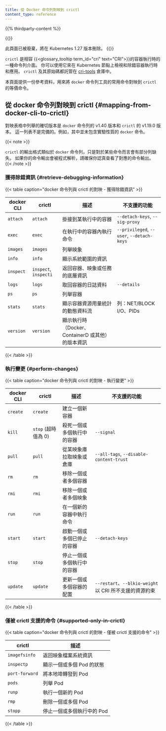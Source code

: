 ```yaml
---
title: 從 Docker 命令列對映到 crictl
content_type: reference
---
```


<!--
title: Mapping from dockercli to crictl
content_type: reference
-->

{{% thirdparty-content %}}

{{<note>}}
<!--
This page is deprecated and will be removed in Kubernetes 1.27.
-->
此頁面已被廢棄，將在 Kubernetes 1.27 版本刪除。
{{</note>}}

<!--
`crictl` is a command-line interface for {{<glossary_tooltip term_id="cri" text="CRI">}}-compatible container runtimes.
You can use it to inspect and debug container runtimes and applications on a
Kubernetes node. `crictl` and its source are hosted in the
[cri-tools](https://github.com/kubernetes-sigs/cri-tools) repository.
-->
`crictl` 是相容 {{<glossary_tooltip term_id="cri" text="CRI">}}的容器執行時的一種命令列介面。
你可以使用它來在 Kubernetes 節點上檢視和除錯容器執行時和應用。
`crictl` 及其原始碼都託管在
[cri-tools](https://github.com/kubernetes-sigs/cri-tools) 倉庫中。

<!--
This page provides a reference for mapping common commands for the `docker`
command-line tool into the equivalent commands for `crictl`.
-->
本頁面提供一份參考資料，用來將 `docker` 命令列工具的常用命令對映到
`crictl` 的等價命令。

<!--
## Mapping from docker CLI to crictl
-->
## 從 docker 命令列對映到 crictl   {#mapping-from-docker-cli-to-crictl}

<!--
The exact versions for the mapping table are for `docker` CLI v1.40 and `crictl`
v1.19.0. This list is not exhaustive. For example, it doesn't include
experimental `docker` CLI commands.
-->
對映表格中列舉的確切版本是 `docker` 命令列的 v1.40 版本和 `crictl` 的 v1.19.0 版本。
這一列表不是完備的。例如，其中並未包含實驗性質的 `docker` 命令。

{{< note >}}
<!--
The output format of `crictl` is similar to `docker` CLI, despite some missing
columns for some CLI. Make sure to check output for the specific command if your
command output is being parsed programmatically.
-->
`crictl` 的輸出格式類似於 `docker` 命令列，只是對於某些命令而言會有部分列缺失。
如果你的命令輸出會被程式解析，請確保你認真查看了對應的命令輸出。
{{< /note >}}

<!--
### Retrieve debugging information
-->
### 獲得除錯資訊   {#retrieve-debugging-information}

{{< table caption="docker 命令列與 crictl 的對映 - 獲得除錯資訊" >}}
<!--docker CLI | crictl | Description | Unsupported Features
-- | -- | -- | --
`attach` | `attach` | Attach to a running container | `--detach-keys`, `--sig-proxy`
`exec` | `exec` | Run a command in a running container | `--privileged`, `--user`, `--detach-keys`
`images` | `images` | List images |  
`info` | `info` | Display system-wide information |  
`inspect` | `inspect`, `inspecti` | Return low-level information on a container, image or task |  
`logs` | `logs` | Fetch the logs of a container | `--details`
`ps` | `ps` | List containers |  
`stats` | `stats` | Display a live stream of container(s) resource usage statistics | Column: NET/BLOCK I/O, PIDs
`version` | `version` | Show the runtime (Docker, ContainerD, or others) version information |  
-->
docker CLI | crictl | 描述 | 不支援的功能
-- | -- | -- | --
`attach` | `attach` | 掛接到某執行中的容器 | `--detach-keys`, `--sig-proxy`
`exec` | `exec` | 在執行中的容器內執行命令 | `--privileged`, `--user`, `--detach-keys`
`images` | `images` | 列舉映象 |  
`info` | `info` | 顯示系統範圍的資訊 |  
`inspect` | `inspect`, `inspecti` | 返回容器、映象或任務的底層資訊 |  
`logs` | `logs` | 取回容器的日誌資料  | `--details`
`ps` | `ps` | 列舉容器  |  
`stats` | `stats` | 顯示容器資源用量統計的動態資料流 | 列：NET/BLOCK I/O、PIDs
`version` | `version` | 顯示執行時（Docker、ContainerD 或其他）的版本資訊 | 
{{< /table >}}

<!--
### Perform Changes
-->
### 執行變更    {#perform-changes}

{{< table caption="docker 命令列與 crictl 的對映 - 執行變更" >}}
<!--
docker cli | crictl | Description | Unsupported Features
-- | -- | -- | --
`create` | `create` | Create a new container |  
`kill` | `stop` (timeout = 0) | Kill one or more running container | `--signal`
`pull` | `pull` | Pull an image or a repository from a registry | `--all-tags`, `--disable-content-trust`
`rm` | `rm` | Remove one or more containers |  
`rmi` | `rmi` | Remove one or more images |  
`run` | `run` | Run a command in a new container |  
`start` | `start` | Start one or more stopped containers | `--detach-keys`
`stop` | `stop` | Stop one or more running containers |  
`update` | `update` | Update configuration of one or more containers | `--restart`, `--blkio-weight` and some other resource limit not supported by CRI.
-->
docker CLI | crictl | 描述 | 不支援的功能
-- | -- | -- | --
`create` | `create` | 建立一個新容器 |  
`kill` | `stop` (超時值為 0) | 殺死一個或多個執行中的容器 | `--signal`
`pull` | `pull` | 從某映象庫拉取映象或倉庫 | `--all-tags`, `--disable-content-trust`
`rm` | `rm` | 移除一個或者多個容器 |  
`rmi` | `rmi` | 移除一個或者多個映象 |  
`run` | `run` | 在一個新的容器中執行命令 |  
`start` | `start` | 啟動一個或多個已停止的容器 | `--detach-keys`
`stop` | `stop` | 停止一個或多個執行中的容器 |  
`update` | `update` | 更新一個或多個容器的配置 | `--restart`、`--blkio-weight` 以 CRI 所不支援的資源約束
{{< /table >}}

<!--
### Supported only in crictl
-->
### 僅被 crictl 支援的命令   {#supported-only-in-crictl}

{{< table caption="docker 命令列與 crictl 的對映 - 僅被 crictl 支援的命令" >}}
<!--
crictl | Description
-- | --
`imagefsinfo` | Return image filesystem info
`inspectp` | Display the status of one or more pods
`port-forward` | Forward local port to a pod
`pods` | List pods
`runp` | Run a new pod
`rmp` | Remove one or more pods
`stopp` | Stop one or more running pods
-->
crictl | 描述
-- | --
`imagefsinfo` | 返回映象檔案系統資訊
`inspectp` | 顯示一個或多個 Pod 的狀態
`port-forward` | 將本地埠轉發到 Pod
`pods` | 列舉 Pod
`runp` | 執行一個新的 Pod
`rmp` | 刪除一個或多個 Pod
`stopp` | 停止一個或多個執行中的 Pod
{{< /table >}}

